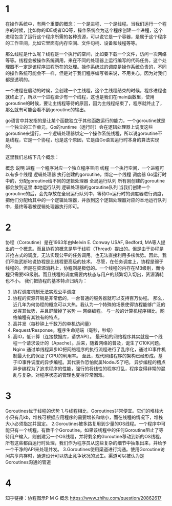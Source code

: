 # 1
在操作系统中，有两个重要的概念：一个是进程、一个是线程。当我们运行一个程序的时候，比如你的IDE或者QQ等，操作系统会为这个程序创建一个进程，这个进程包含了运行这个程序所需的各种资源，可以说它是一个容器，是属于这个程序的工作空间，比如它里面有内存空间、文件句柄、设备和线程等等。

那么线程是什么呢？线程是一个执行的空间，比如要下载一个文件，访问一次网络等等。线程会被操作系统调用，来在不同的处理器上运行编写的代码任务，这个处理器不一定是该程序进程所在的处理。操作系统过的调度是操作系统负责的，不同的操作系统可能会不一样，但是对于我们程序编写者来说，不用关心，因为对我们都是透明的。

一个进程在启动的时候，会创建一个主线程，这个主线程结束的时候，程序进程也就终止了，所以一个进程至少有一个线程，这也是我们在main函数里，使用goroutine的时候，要让主线程等待的原因，因为主线程结束了，程序就终止了，那么就有可能会看不到goroutine的输出。

go语言中并发指的是让某个函数独立于其他函数运行的能力，一个goroutine就是一个独立的工作单元，Go的runtime（运行时）会在逻辑处理器上调度这些goroutine来运行，一个逻辑处理器绑定一个操作系统线程，所以说goroutine不是线程，它是一个协程，也是这个原因，它是由Go语言运行时本身的算法实现的。

这里我们总结下几个概念：

概念	说明
进程	一个程序对应一个独立程序空间
线程	一个执行空间，一个进程可以有多个线程
逻辑处理器	执行创建的goroutine，绑定一个线程
调度器	Go运行时中的，分配goroutine给不同的逻辑处理器
全局运行队列	所有刚创建的goroutine都会放到这里
本地运行队列	逻辑处理器的goroutine队列
当我们创建一个goroutine的后，会先存放在全局运行队列中，等待Go运行时的调度器进行调度，把他们分配给其中的一个逻辑处理器，并放到这个逻辑处理器对应的本地运行队列中，最终等着被逻辑处理器执行即可。

# 2
协程（Coroutine）是在1963年由Melvin E. Conway USAF, Bedford, MA等人提出的一个概念。而且协程的概念是早于线程（Thread）提出的。但是由于协程是非抢占式的调度，无法实现公平的任务调用。也无法直接利用多核优势。因此，我们不能武断地说协程是比线程更高级的技术。
尽管，在任务调度上，协程是弱于线程的。但是在资源消耗上，协程则是极低的。一个线程的内存在MB级别，而协程只需要KB级别。而且线程的调度需要内核态与用户的频繁切入切出，资源消耗也不小。
我们把协程的基本特点归纳为：
1. 协程调度机制无法实现公平调度
2. 协程的资源开销是非常低的，一台普通的服务器就可以支持百万协程。
那么，近几年为何协程的概念可以大热。我认为一个特殊的场景使得协程能够广泛的发挥其优势，并且屏蔽掉了劣势 — 网络编程。
与一般的计算机程序相比，网络编程有其独有的特点。
1. 高并发（每秒钟上千数万的单机访问量）
2. Request/Response。程序生命期端（毫秒，秒级）
3. 高IO，低计算（连接数据库，请求API）。
最开始的网络程序其实就是一个线程一个请求设计的（Apache）。后来，随着网络的普及，诞生了C10K问题。Nginx 通过单线程异步IO把网络程序的执行流程进行了乱序化，通过IO事件机制最大化的保证了CPU的利用率。
至此，现代网络程序的架构已经形成。基于IO事件调度的异步编程。其代表作恐怕就属NodeJS了吧。
异步编程的槽点
异步编程为了追求程序的性能，强行的将线性的程序打乱，程序变得非常的混乱与复杂。对程序状态的管理也变得异常困难。
# 3
Goroutines优于线程的优势
1.与线程相比，Goroutines非常便宜。它们的堆栈大小只有几kb，堆栈可根据应用程序的需要增长和缩小，而在线程的情况下，堆栈大小必须指定并固定。
2.Goroutines被多路复用到少量的OS线程。一个程序中可能只有一个线程，有数千个Goroutine。如果该线程中的任何Goroutine阻止了等待用户输入，则创建另一个OS线程，并将剩余的Goroutine移动到新的OS线程。所有这些都由运行时处理，我们作为程序员从这些复杂的细节中抽象出来，并给予一个干净的API来处理并发。
3.Goroutines使用渠道进行沟通。使用Goroutine访问共享内存时，通道设计可以防止竞争状况的发生。渠道可以被认为是Goroutines沟通的管道

# 4
知乎链接：协程图示P M G 概念
https://www.zhihu.com/question/20862617